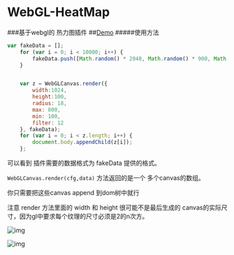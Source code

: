 # WebGL-HeatMap
###基于webgl的 热力图插件
##[Demo](http://wshxbqq-wshxbqq.stor.sinaapp.com/2016-02-15_16-49-51_518___demo.html)
#####使用方法
```javascript
var fakeData = [];
    for (var i = 0; i < 10000; i++) {
        fakeData.push([Math.random() * 2048, Math.random() * 900, Math.floor(Math.random() * 600)]);
    }


    var z = WebGLCanvas.render({
        width:1024,
        height:100,
        radius: 18,
        max: 800,
        min: 100,
        filter: 12
    }, fakeData);
    for (var i = 0; i < z.length; i++) {
        document.body.appendChild(z[i]);
    };
```

可以看到 插件需要的数据格式为 fakeData 提供的格式。


`WebGLCanvas.render(cfg,data)` 方法返回的是一个 多个canvas的数组。



你只需要把这些canvas append 到dom树中就行


注意 render 方法里面的 width 和 height 很可能不是最后生成的 canvas的实际尺寸，因为gl中要求每个纹理的尺寸必须是2的n次方。


![img](http://wshxbqq-wshxbqq.stor.sinaapp.com/2016-02-15_16-40-07_884___2.png)


![img](http://wshxbqq-wshxbqq.stor.sinaapp.com/2016-02-15_16-36-59_476___1.png)
